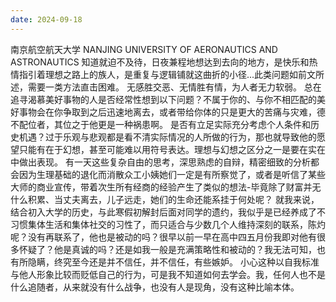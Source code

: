 ```yaml
---
date: 2024-09-18
---
```


南京航空航天大学
NANJING UNIVERSITY OF AERONAUTICS AND ASTRONAUTICS
知道就迫不及待，日夜兼程地想达到去向的地方，是快乐和热情指引着理想之路上的族人，是重复与逻辑铺就这曲折的小径...此类问题如前文所述，需要一类方法直击困难。
无感胜交恶、无情胜有情，为人者无力软弱。
总在追寻渴慕美好事物的人是否经常性想到以下问题？不属于你的、与你不相匹配的美好事物会在你争取到之后迅速地离去，或者带给你体的只是更大的苦痛与灾难，德不配位者，其位之于他更是一种祸患啊。
是否有立足实际充分考虑个人条件和历史机遇？过于乐观与悲观都是看不清实际情况的人所做的行为，那也就导致他的愿望只能有在于幻想，甚至可能难以用符号表达。理想与幻想之区分之一是要在实在中做出表现。
有一天这些复杂自由的思考，深思熟虑的自辩，精密细致的分析都会因为生理基础的退化而消散众工小姨她们一定是有所察觉了，或者是听信了某些大师的商业宣传，带着次生所有经商的经验产生了类似的想法-毕竟除了财富并无什么积累、当丈夫离去，儿子远走，她们的生命还能系挂于何处呢？
就我来说，结合初入大学的历史，与此寒假初解封后面对同学的遗约，我似乎是已经养成了不习惯集体生活和集体社交的习性了，而只适合与少数几个人维持深刻的联系，陈灼呢？没有再联系了，他也是被动的吗？很早以前一早在高中四五月份我即对他有很多怀疑了？他是真诚的吗？还是如我一般是充满策略性和被动的？我无法可知，也有所隐瞒，终究至今还是并不信任，并不信任，有些嫉妒。
小心这种以自我标准与他人形象比较而贬低自己的行为，可是我不知道如何去学会。我，任何人也不是什么追随者，从来就没有什么战争，也没有人是现角，没有这种比喻本体。
